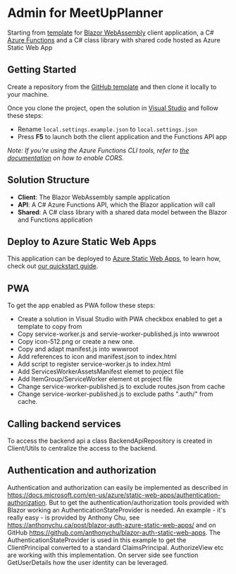 # Admin for MeetUpPlanner

Starting from [template](https://github.com/staticwebdev/blazor-starter/generate) for [Blazor WebAssembly](https://docs.microsoft.com/aspnet/core/blazor/?view=aspnetcore-3.1#blazor-webassembly) client application, a C# [Azure Functions](https://docs.microsoft.com/azure/azure-functions/functions-overview) and a C# class library with shared code hosted as Azure Static Web App

## Getting Started

Create a repository from the [GitHub template](https://docs.github.com/en/enterprise/2.22/user/github/creating-cloning-and-archiving-repositories/creating-a-repository-from-a-template) and then clone it locally to your machine.

Once you clone the project, open the solution in [Visual Studio](https://visualstudio.microsoft.com/vs/community/) and follow these steps:

- Rename `local.settings.example.json` to `local.settings.json`
- Press **F5** to launch both the client application and the Functions API app

_Note: If you're using the Azure Functions CLI tools, refer to [the documentation](https://docs.microsoft.com/azure/azure-functions/functions-run-local?tabs=windows%2Ccsharp%2Cbash) on how to enable CORS._

## Solution Structure

* **Client**: The Blazor WebAssembly sample application
* **API**: A C# Azure Functions API, which the Blazor application will call
* **Shared**: A C# class library with a shared data model between the Blazor and Functions application

## Deploy to Azure Static Web Apps

This application can be deployed to [Azure Static Web Apps](https://docs.microsoft.com/azure/static-web-apps), to learn how, check out [our quickstart guide](https://aka.ms/blazor-swa/quickstart).

## PWA

To get the app enabled as PWA follow these steps:
- Create a solution in Visual Studio with PWA checkbox enabled to get a template to copy from
- Copy service-worker.js and servie-worker-published.js into wwwroot
- Copy icon-512.png or create a new one.
- Copy and adapt manifest.js into wwwroot
- Add references to icon and manifest.json to index.html
- Add script to register service-worker.js to index.html
- Add ServicesWorkerAssetsManifest elemet to project file
- Add ItemGroup/ServiceWorker element ot project file
- Change service-worker-published.js to exclude routes.json from cache
- Change service-worker-published.js to exclude paths ".auth/" from cache.

## Calling backend services

To access the backend api a class BackendApiRepository is created in Client/Utils to centralize the access to the backend.

## Authentication and authorization

Authentication and authorization can easily be implemented as described in https://docs.microsoft.com/en-us/azure/static-web-apps/authentication-authorization. But to get the authentication/authorization tools provided with Blazor working an AuthenticationStateProvider is needed. An example - it's really easy - is provided by Anthony Chu, see https://anthonychu.ca/post/blazor-auth-azure-static-web-apps/ and on GitHub https://github.com/anthonychu/blazor-auth-static-web-apps. The AuthenticationStateProvider is used in this example to get the ClientPrincipal converted to a standard ClaimsPrincipal. AuthorizeView etc are working with this implementation. On server side see function GetUserDetails how the user identity can be leveraged.

